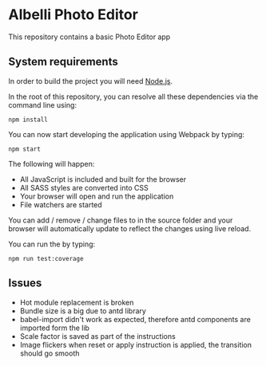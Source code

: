 # Albelli Photo Editor

This repository contains a basic Photo Editor app

## System requirements

In order to build the project you will need [Node.js](https://nodejs.org/en/).

In the root of this repository, you can resolve all these dependencies via
the command line using:

    npm install
    
You can now start developing the application using Webpack by typing:

    npm start
    
The following will happen:

 * All JavaScript is included and built for the browser
 * All SASS styles are converted into CSS
 * Your browser will open and run the application
 * File watchers are started

You can add / remove / change files to in the source folder and your
browser will automatically update to reflect the changes using live reload.

You can run the by typing:

    npm run test:coverage

## Issues
 * Hot module replacement is broken 
 * Bundle size is a big due to antd library 
 * babel-import didn't work as expected, therefore antd components are imported form the lib
 * Scale factor is saved as part of the instructions
 * Image flickers when reset or apply instruction is applied, the transition should go smooth
 
